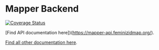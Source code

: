 # Mapper Backend

[![Coverage Status](https://coveralls.io/repos/github/feminizidmap/feminizid-mapper/badge.svg?branch=main)](https://coveralls.io/github/feminizidmap/feminizid-mapper?branch=main)

[Find API documentation here])(https://mapper-api.feminizidmap.org/).

[Find all other documentation here](https://tech.feminizidmap.org/docs/mapper/).
